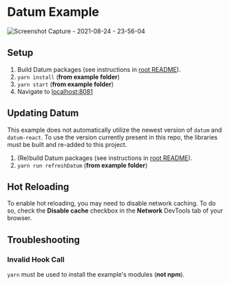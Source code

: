 # Datum Example

![Screenshot Capture - 2021-08-24 - 23-56-04](https://user-images.githubusercontent.com/3399889/130724121-6ca9cdf5-156d-4a1c-b6a0-416dc08335c1.png)

## Setup

1. Build Datum packages (see instructions in [root README][root-readme]).
2. `yarn install` (**from example folder**)
3. `yarn start` (**from example folder**)
4. Navigate to [localhost:8081](http://localhost:8081/)

## Updating Datum

This example does not automatically utilize the newest version of `datum` and `datum-react`. To use the version currently present in this repo, the libraries must be built and re-added to this project.

1. (Re)build Datum packages (see instructions in [root README][root-readme]).
2. `yarn run refreshDatum` (**from example folder**)

## Hot Reloading

To enable hot reloading, you may need to disable network caching. To do so, check the **Disable cache** checkbox in the **Network** DevTools tab of your browser.

## Troubleshooting

### Invalid Hook Call

`yarn` must be used to install the example's modules (**not npm**).

[root-readme]: https://github.com/1build/datum/blob/main/README.md

